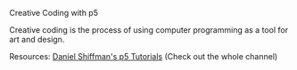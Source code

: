 Creative Coding with p5

Creative coding is the process of using computer programming as a tool for art and design.

Resources:
[Daniel Shiffman's p5 Tutorials](https://www.youtube.com/user/shiffman/playlists?sort=dd&view=50&shelf_id=14) (Check out the whole channel)
